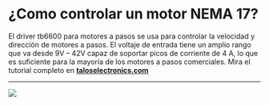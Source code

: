 # ¿Como controlar un motor NEMA 17?
El driver tb6600 para motores a pasos se usa para controlar la velocidad y dirección de motores a pasos. El voltaje de entrada tiene un amplio rango que va desde 9V – 42V capaz de soportar picos de corriente de 4 A, lo que es suficiente para la mayoría de los motores a pasos comerciales.
Mira el tutorial completo en [**taloselectronics.com**](https://www.taloselectronics.com/blogs/tutoriales/como-controlar-un-motor-nema-17 "taloselectronics.com")

------------

![](https://cdn.shopify.com/s/files/1/0020/8027/6524/files/Portada_driver_tb6600_1024x1024.png?v=1582330487)

